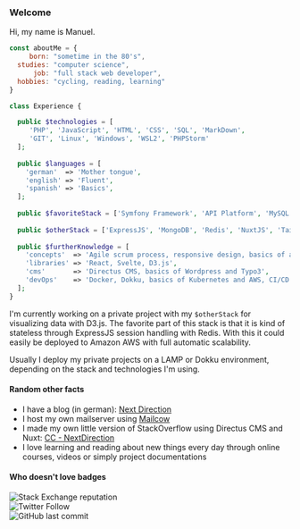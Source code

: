 ### Welcome

Hi, my name is Manuel.

```javascript
const aboutMe = {
     born: "sometime in the 80's",
  studies: "computer science",
      job: "full stack web developer",
  hobbies: "cycling, reading, learning"
}
```

```php
class Experience {

  public $technologies = [
     'PHP', 'JavaScript', 'HTML', 'CSS', 'SQL', 'MarkDown',
     'GIT', 'Linux', 'Windows', 'WSL2', 'PHPStorm'
  ];
  
  public $languages = [
    'german'  => 'Mother tongue',
    'english' => 'Fluent',
    'spanish' => 'Basics',
  ];
  
  public $favoriteStack = ['Symfony Framework', 'API Platform', 'MySQL', 'NuxtJS', 'TailwindCSS'];
  
  public $otherStack = ['ExpressJS', 'MongoDB', 'Redis', 'NuxtJS', 'TailwindCSS'];
  
  public $furtherKnowledge = [
    'concepts'  => 'Agile scrum process, responsive design, basics of accessibility and technical SEO, design systems',
    'libraries' => 'React, Svelte, D3.js',
    'cms'       => 'Directus CMS, basics of Wordpress and Typo3',
    'devOps'    => 'Docker, Dokku, basics of Kubernetes and AWS, CI/CD with GitLab',
  ];
}
```

I'm currently working on a private project with my `$otherStack` for visualizing data with D3.js. The favorite part of this stack is that it is kind of stateless through ExpressJS session handling with Redis. With this it could easily be deployed to Amazon AWS with full automatic scalability.

Usually I deploy my private projects on a LAMP or Dokku environment, depending on the stack and technologies I'm using.

#### Random other facts

* I have a blog (in german): [Next Direction](https://next-direction.de)
* I host my own mailserver using [Mailcow](https://mailcow.email/)
* I made my own little version of StackOverflow using Directus CMS and Nuxt: [CC - NextDirection](https://cc.next-direction.de)
* I love learning and reading about new things every day through online courses, videos or simply project documentations

#### Who doesn't love badges

![Stack Exchange reputation](https://img.shields.io/stackexchange/stackoverflow/r/4239703?color=green&label=StackOverflow)<br>
![Twitter Follow](https://img.shields.io/twitter/follow/NextDirectionDE?style=social)<br>
![GitHub last commit](https://img.shields.io/github/last-commit/next-direction/next-direction?label=last%20update&style=social)

<!--
**next-direction/next-direction** is a ✨ _special_ ✨ repository because its `README.md` (this file) appears on your GitHub profile.

Here are some ideas to get you started:

- 🔭 I’m currently working on ...
- 🌱 I’m currently learning ...
- 👯 I’m looking to collaborate on ...
- 🤔 I’m looking for help with ...
- 💬 Ask me about ...
- 📫 How to reach me: ...
- 😄 Pronouns: ...
- ⚡ Fun fact: ...
-->
